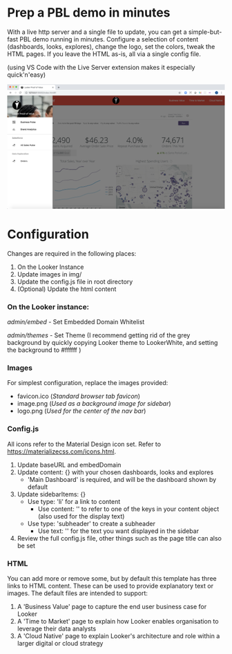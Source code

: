 # Prep a PBL demo in minutes

With a live http server and a single file to update, you can get a simple-but-fast PBL demo running in minutes. Configure a selection of content (dashboards, looks, explores), change the logo, set the colors, tweak the HTML pages. If you leave the HTML as-is, all via a single config file.

(using VS Code with the Live Server extension makes it especially quick'n'easy)

![VS Code Live Server and PBL](simple_pbl.png "VS Code Live Server and PBL")

# Configuration

Changes are required in the following places:

1. On the Looker Instance
2. Update images in img/
3. Update the config.js file in root directory
4. (Optional) Update the html content

### On the Looker instance:
_admin/embed_ - Set Embedded Domain Whitelist

_admin/themes_ - Set Theme (I recommend getting rid of the grey background by quickly copying Looker theme to LookerWhite, and setting the background to #ffffff )

### Images
For simplest configuration, replace the images provided:

- favicon.ico (_Standard browser tab favicon_)
- image.png (_Used as a background image for sidebar_)
- logo.png (_Used for the center of the nav bar_)

### Config.js
All icons refer to the Material Design icon set. Refer to https://materializecss.com/icons.html.

1. Update baseURL and embedDomain
2. Update content: {} with your chosen dashboards, looks and explores 
   - 'Main Dashboard' is required, and will be the dashboard shown by default
3. Update sidebarItems: {} 
   - Use type: 'li' for a link to content
     - Use content: '' to refer to one of the keys in your content object (also used for the display text)
   - Use type: 'subheader' to create a subheader
     - Use text: '' for the text you want displayed in the sidebar
4. Review the full config.js file, other things such as the page title can also be set

### HTML

You can add more or remove some, but by default this template has three links to HTML content. These can be used to provide explanatory text or images. The default files are intended to support:

1. A 'Business Value' page to capture the end user business case for Looker
2. A 'Time to Market' page to explain how Looker enables organisation to leverage their data analysts
3. A 'Cloud Native' page to explain Looker's architecture and role within a larger digital or cloud strategy
